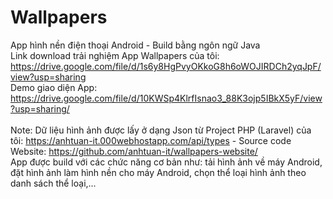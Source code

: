 # Wallpapers
 App hình nền điện thoại Android - Build bằng ngôn ngữ Java <br>
 Link download trải nghiệm App Wallpapers của tôi: https://drive.google.com/file/d/1s6y8HgPvyOKkoG8h6oWOJIRDCh2yqJpF/view?usp=sharing <br>
 Demo giao diện App: https://drive.google.com/file/d/10KWSp4KlrfIsnao3_88K3ojp5IBkX5yF/view?usp=sharing/ <br><br>
 Note: Dữ liệu hình ảnh được lấy ở dạng Json từ Project PHP (Laravel) của tôi: https://anhtuan-it.000webhostapp.com/api/types - Source code Website: https://github.com/anhtuan-it/wallpapers-website/ <br>
 App được build với các chức năng cơ bản như: tải hình ảnh về máy Android, đặt hình ảnh làm hình nền cho máy Android, chọn thể loại hình ảnh theo danh sách thể loại,...
